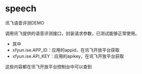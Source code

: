 # speech
讯飞语音评测DEMO

调用讯飞提供的语音评测接口，封装请求参数，已测试能够正常使用。

- 其中
 - xfyun.ise.APP_ID：应用的appid，在讯飞开放平台获取
 - xfyun.ise.API_KEY：应用的apikey，在讯飞开放平台获取

这些内容都在讯飞开放平台控制台中可以查到
